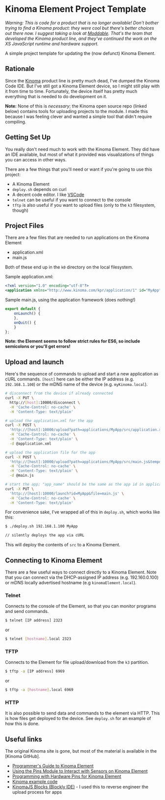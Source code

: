 # Kinoma Element Project Template

_Warning: This is code for a product that is no longer available! Don't bother trying to find a Kinoma product: they were cool but there's better choices out there now. I suggest taking a look at [Moddable](http://moddable.com). That's the team that developed the Kinoma product line, and they've continued the work on the XS JavaScript runtime and hardware support._

A simple project template for updating the (now defunct) Kinoma Element.

## Rationale

Since the [Kinoma](https://kinoma.com) product line is pretty much dead, I've dumped the Kinoma Code IDE. But I've still got a Kinoma Element device, so I might still play with it from time to time. Fortunately, the device itself has pretty much everything that is needed to do development on it.

**Note:** None of this is *necessary*; the Kinoma open source repo (linked below) contains tools for uploading projects to the module. I made this because I was feeling clever and wanted a simple tool that didn't require compiling.

## Getting Set Up

You really don't need much to work with the Kinoma Element. They did have an IDE available, but most of what it provided was visualizations of things you can access in other ways.

There are a few things that you'll need or want if you're going to use this project:

- A Kinoma Element
- `deploy.sh` depends on curl
- A decent code editor. I like [VSCode](https://code.visualstudio.com)
- `telnet` can be useful if you want to connect to the console
- `tftp` is also useful if you want to upload files (only to the `k3` filesystem, though)

## Project Files

There are a few files that are needed to run applications on the Kinoma Element

- application.xml
- main.js

Both of these end up in the `k0` directory on the local filesystem.

Sample application.xml:

```xml
<?xml version="1.0" encoding="utf-8"?>
<application xmlns="http://www.kinoma.com/kpr/application/1" id="MyApp" program="src/main" title="MyApp"></application>
```

Sample main.js, using the application framework (does nothing!)

```js
export default {
    onLaunch() {
    },
    onQuit() {
    }
};
```

**Note: the Element seems to follow strict rules for ES6, so include semicolons or you'll get errors!**

## Upload and launch

Here's the sequence of commands to upload and start a new application as cURL commands. `[host]` here can be either the IP address (e.g. `192.168.1.100`) or the mDNS name of the device (e.g. `myKinoma.local`).

```sh
# disconnect from the device if already connected
curl -X PUT \
  http://[host]:10000/disconnect \
  -H 'Cache-Control: no-cache' \
  -H 'Content-Type: text/plain'

# upload the application.xml for the app
curl -X POST \
  'http://[host]:10000/upload?path=applications/MyApp/src/application.xml&temporary=false' \
  -H 'Cache-Control: no-cache' \
  -H 'Content-Type: text/plain' \
  -d @application.xml

# upload the application file for the app
curl -X POST \
  'http://[host]:10000/upload?path=applications/MyApp/src/main.js&temporary=false' \
  -H 'Cache-Control: no-cache' \
  -H 'Content-Type: text/plain' \
  -d @main.js

# start the app; "app_name" should be the same as the app id in application.xml
curl -X PUT \
  'http://[host]:10000/launch?id=MyApp&file=main.js' \
  -H 'Cache-Control: no-cache' \
  -H 'Content-Type: text/plain'
```

For convenience sake, I've wrapped all of this in `deploy.sh`, which works like this:

```sh
$ ./deploy.sh 192.168.1.100 MyApp

// silently deploys the app via cURL
```

This will deploy the contents of `src` to a Kinoma Element.

## Connecting to Kinoma Element

There are a few useful ways to connect directly to a Kinoma Element. Note that you can connect via the DHCP-assigned IP address (e.g. 192.160.0.100) or mDNS locally advertised hostname (e.g `kinomaElement.local`).

### Telnet

Connects to the console of the Element, so that you can monitor programs and send commands.

```sh
$ telnet [IP address] 2323
```

or 

```sh
$ telnet [hostname].local 2323
```

### TFTP

Connects to the Element for file upload/download from the `k3` partition.

```sh
$ tftp -a [IP address] 6969
```

or

```sh
$ tftp -a [hostname].local 6969
```

### HTTP

It is also possible to send data and commands to the element via HTTP. This is how files get deployed to the device. See `deploy.sh` for an example of how this is done.

## Useful links

The original Kinoma site is gone, but most of the material is available in the [Kinoma GitHub].

- [Programmer's Guide to Kinoma Element](https://github.com/Kinoma/kinomajs/blob/master/xs6/xsedit/features/documentation/docs/element/element.md)
- [Using the Pins Module to Interact with Sensors on Kinoma Element](https://github.com/Kinoma/kinomajs/blob/master/xs6/xsedit/features/documentation/docs/element-pins-module/element-pins-module.md)
- [Programming with Hardware Pins for Kinoma Element](https://github.com/Kinoma/kinomajs/blob/master/xs6/xsedit/features/documentation/docs/element-bll/element-bll.md)
- [Kinoma example code](https://github.com/Kinoma/KPR-examples)
- [KinomaJS Blocks (Blockly IDE)](https://kinomajsblocks.appspot.com/static/index.html#) - I used this to reverse engineer the upload process for apps
